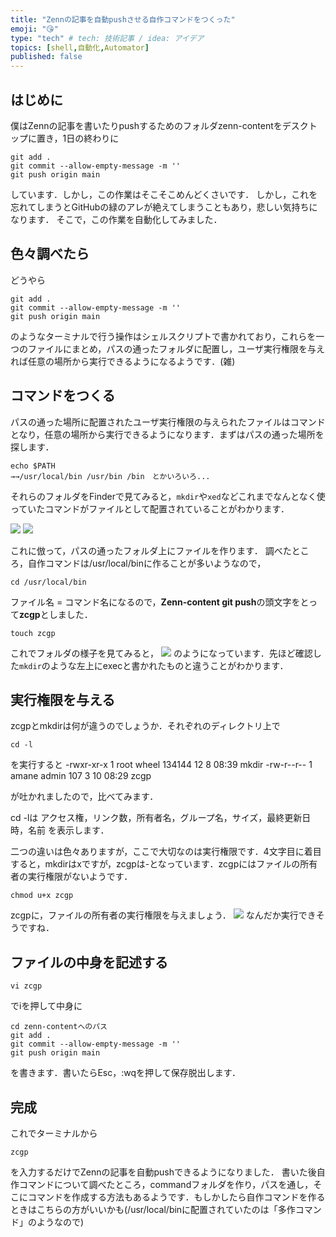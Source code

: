 ```yaml
---
title: "Zennの記事を自動pushさせる自作コマンドをつくった"
emoji: "😘"
type: "tech" # tech: 技術記事 / idea: アイデア
topics: [shell,自動化,Automator]
published: false
---
```


## はじめに
僕はZennの記事を書いたりpushするためのフォルダzenn-contentをデスクトップに置き，1日の終わりに
```Shell
git add .
git commit --allow-empty-message -m ''
git push origin main
```
しています．しかし，この作業はそこそこめんどくさいです．
しかし，これを忘れてしまうとGitHubの緑のアレが絶えてしまうこともあり，悲しい気持ちになります．
そこで，この作業を自動化してみました．

## 色々調べたら
どうやら
```Shell
git add .
git commit --allow-empty-message -m ''
git push origin main
```
のようなターミナルで行う操作はシェルスクリプトで書かれており，これらを一つのファイルにまとめ，パスの通ったフォルダに配置し，ユーザ実行権限を与えれば任意の場所から実行できるようになるようです．(雑)

## コマンドをつくる
パスの通った場所に配置されたユーザ実行権限の与えられたファイルはコマンドとなり，任意の場所から実行できるようになります．まずはパスの通った場所を探します．

```
echo $PATH
→→/usr/local/bin /usr/bin /bin　とかいろいろ...
```

それらのフォルダをFinderで見てみると，`mkdir`や`xed`などこれまでなんとなく使っていたコマンドがファイルとして配置されていることがわかります．

![](https://storage.googleapis.com/zenn-user-upload/f74e44e006da-20220312.jpg)
![](https://storage.googleapis.com/zenn-user-upload/c2c5f6948ecf-20220312.jpg)

これに倣って，パスの通ったフォルダ上にファイルを作ります．
調べたところ，自作コマンドは/usr/local/binに作ることが多いようなので，
```
cd /usr/local/bin
```
ファイル名 = コマンド名になるので，**Zenn-content git push**の頭文字をとって**zcgp**としました．
```
touch zcgp
````

これでフォルダの様子を見てみると，
![](https://storage.googleapis.com/zenn-user-upload/831b9666f966-20220312.jpg)
のようになっています．先ほど確認した`mkdir`のような左上にexecと書かれたものと違うことがわかります．

## 実行権限を与える
zcgpとmkdirは何が違うのでしょうか．それぞれのディレクトリ上で

```
cd -l
```
を実行すると
-rwxr-xr-x  1 root  wheel   134144 12  8 08:39 mkdir
-rw-r--r--  1 amane  admin        107  3 10 08:29 zcgp

が吐かれましたので，比べてみます．

cd -lは
アクセス権，リンク数，所有者名，グループ名，サイズ，最終更新日時，名前
を表示します．

二つの違いは色々ありますが，ここで大切なのは実行権限です．4文字目に着目すると，mkdirはxですが，zcgpは-となっています．zcgpにはファイルの所有者の実行権限がないようです．

```
chmod u+x zcgp
```

zcgpに，ファイルの所有者の実行権限を与えましょう．
![](https://storage.googleapis.com/zenn-user-upload/08f75426b560-20220312.jpg)
なんだか実行できそうですね．

## ファイルの中身を記述する

```
vi zcgp
```

でiを押して中身に
```
cd zenn-contentへのパス
git add .
git commit --allow-empty-message -m ''
git push origin main
```
を書きます．書いたらEsc，:wqを押して保存脱出します．

## 完成
これでターミナルから
```
zcgp
```

を入力するだけでZennの記事を自動pushできるようになりました．
書いた後自作コマンドについて調べたところ，commandフォルダを作り，パスを通し，そこにコマンドを作成する方法もあるようです．もしかしたら自作コマンドを作るときはこちらの方がいいかも(/usr/local/binに配置されていたのは「多作コマンド」のようなので)

